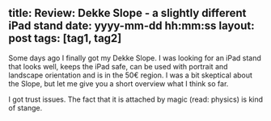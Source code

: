 title: Review: Dekke Slope - a slightly different iPad stand
date: yyyy-mm-dd hh:mm:ss
layout: post
tags: [tag1, tag2]
---
Some days ago I finally got my Dekke Slope. I was looking for an iPad stand that looks well, keeps the iPad safe, can be used with portrait and landscape orientation and is in the 50€ region. I was a bit skeptical about the Slope, but let me give you a short overview what I think so far.
<!--MORE-->

I got trust issues. The fact that it is attached by magic (read: physics) is kind of stange.
